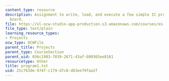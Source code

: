 ```yaml
---
content_type: resource
description: Assignment to write, load, and execute a few simple IC programs on a
  board.
file: https://ol-ocw-studio-app-production.s3.amazonaws.com/courses/es-293-lego-robotics-spring-2007/25c763de974fc179d7c8d83ee79faa2f_program1.txt
file_type: text/plain
learning_resource_types:
- Projects
ocw_type: OCWFile
parent_title: Projects
parent_type: CourseSection
parent_uid: 036c1983-7039-2671-43af-609365ee8161
resourcetype: Other
title: program1.txt
uid: 25c763de-974f-c179-d7c8-d83ee79faa2f
---
```

